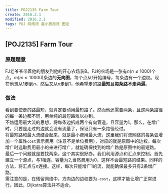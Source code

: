 ```yaml
---
title: POJ2135 Farm Tour
create: 2016.2.1
modified: 2016.2.1
tags: POJ 网络流 最小费用流 图论
---
```

## [POJ2135] Farm Tour
### 原题题意
FJ老爷爷带着他的朋友到他的开心农场装B。FJ的农场是一张有$n(n\le1000)$个点，$m(m\le10000)$条边的**无向图**，每个点从$1$开始编号，每条边有一个边权。现在他想从$1$走到$n$，然后又从$n$走到$1$，他希望走的路**最短**且**每条路不走两遍**。

### 做法
看到要使走的路最短，就肯定要动用最短路了。然而他还需要两条，且这两条路径的每一条边都不同，用单纯的最短路难以办到。  
不妨运用最大流的思想，将每条边拆成两个有向管道，且容量为1。那么，在增广时，只要是走过的边就会没有流量了，保证只有一条路径经过。  
将最短路和最大流结合起来，就是最小费用最大流，这里我们将流网络的每条弧增加一个属性`cost`表示费用（注意不是单位费用），对应的就是原图中的边权。每次增广时选取费用最小的来进行增广，就能确保找到的增广路是原图中的最短路。  
最后一个问题就是要找两条，这个其实很好办。我们利用源点和汇点来控制。首先建立一个源点，与$1$相连，容量为2,当然费用为0，这样不会最短路的结果。同样的方法，将汇点与$n$连接。这样，每次只能增广1的流，就能确保最多只有2条增广路。  
需注意的是，在残留网络中，方向边的边权要为`-cost`，这样才能让增广正常进行。因此，Dijkstra算法并不适合。
